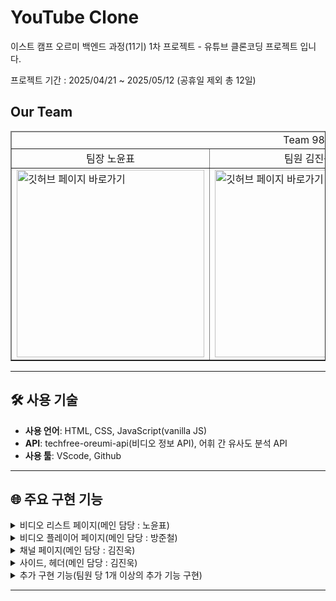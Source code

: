 # YouTube Clone
이스트 캠프 오르미 백엔드 과정(11기) 1차 프로젝트 - 유튜브 클론코딩 프로젝트 입니다.

프로젝트 기간 : 2025/04/21 ~ 2025/05/12 (공휴일 제외 총 12일)

## Our Team
<table border= 1px solid>
  <thead>
  <tr><td colspan=3 align="center">Team 98.9</td></tr>
  </thead>
  <tr align="center">
    <td>팀장 노윤표</td>
    <td>팀원 김진욱</td>
    <td>팀원 방준철</td>
  </tr>

  <tr>
    <td><a href=https://github.com/Nyppp><img object-fit=fill src=https://avatars.githubusercontent.com/u/63279872?v=4 width="300" height="300" alt="깃허브 페이지 바로가기"></a></td>
    <td><a href=https://github.com/Jaykim98z><img object-fit=fill src=https://avatars.githubusercontent.com/u/99804318?v=4 width="300" height="300" alt="깃허브 페이지 바로가기"></a></td>
    <td><a href=https://github.com/bangjjun><img  object-fit=fill src=https://avatars.githubusercontent.com/u/206670961?v=4 width="300" height="300" alt="깃허브 페이지 바로가기"></a></td>
  </tr>
</table>

---
## 🛠️ 사용 기술

- **사용 언어**: HTML, CSS, JavaScript(vanilla JS)
- **API**: techfree-oreumi-api(비디오 정보 API), 어휘 간 유사도 분석 API
- **사용 툴**: VScode, Github
---

## 🌐 주요 구현 기능
<details>
  <summary>비디오 리스트 페이지(메인 담당 : 노윤표)</summary>
  
  ---
  <div align="center">
    <img src=https://github.com/user-attachments/assets/a0455ba0-178f-4711-ac35-f52cda401525 width="600px" hegiht="600px" alt="비디오 리스트 페이지">
  </div>
  <details><summary>그리드 + 미디어 쿼리를 사용한 반응형 페이지 구현</summary>
    <div align="center">
      <img src= "https://github.com/user-attachments/assets/7fc3d644-3647-4b72-bc00-b6541359a6bd" width="600px" hegiht="600px">
    </div>
    <ul>
      <li>개발 담당자 : 노윤표</li>
      <li>코드 요약 : 단말 규격에 맞춰 전체적인 페이지 반응형처리 구현 </li>
      <li><a href="https://github.com/Nyppp/Youtube_Clone/blob/cf21bf096de551dfa77ffab58719f5b788214f34/Css/Video-Container.css#L29">코드 바로가기</a>
      </li>
    </ul>
  </details>
  <details><summary>상단 태그 버튼 > 비디오 리스트 정렬 기능 구현</summary>
    <div align="center">
      <img src= "https://github.com/user-attachments/assets/1fab51b7-17ad-43ee-97f7-f0975404770f" width="600px" hegiht="600px">
    </div>
    <ul>
      <li>개발 담당자 : 노윤표</li>
      <li>코드 요약 : 비디오 속성으로 가지고 있는 id, 조회수, 좋아요, 게시 날짜, 비디오 태그를 기준으로 정렬해주는 기능 구현 </li>
      <li>
        <a href="https://github.com/Nyppp/Youtube_Clone/blob/cf21bf096de551dfa77ffab58719f5b788214f34/Script/videoCard.js#L66">코드 바로가기</a>
      </li>
    </ul>
  </details>

---

</details>

<details><summary>비디오 플레이어 페이지(메인 담당 : 방준철)</summary>
    
---
<div align="center">
    <img src=https://github.com/user-attachments/assets/ef845287-0efb-48c1-8f5e-35fed8cc3a9d width="600px" hegiht="600px" alt="비디오 플레이어 페이지">
</div>

  <details><summary>API 연동 및 비디오 재생 기능 구현</summary>
    <div align="center">
      <img src= "https://github.com/user-attachments/assets/aeabd996-bbfa-4ef2-8762-247477dbc493" width="600px" hegiht="600px">
    </div>
    <ul>
      <li>개발 담당자 : 방준철</li>
      <li>코드 요약 : techfree-oreumi-api에 연결하여 비디오 정보를 가져오고, 이를 페이지 내 비디오 태그에 정보를 연결해주는 기능 구현</li>
      <li>
        <a href="https://github.com/Nyppp/Youtube_Clone/blob/cf21bf096de551dfa77ffab58719f5b788214f34/Script/video_page.js#L9C1-L75C2">코드 바로가기</a>
      </li>
    </ul>
  </details>

  <details><summary>ai API 연동 및 비디오 추천 기능 구현</summary>
    <div align="center">
      <img src= "https://github.com/user-attachments/assets/7c6b9dc1-69ea-4ba2-b41d-94a958d14b1a" width="600px" hegiht="600px">
    </div>
    <ul>
      <li>개발 담당자 : 노윤표</li>
      <li>코드 요약 : 어휘 간 유사도 분석 API에 연결하여 태그 - 태그 간 유사도를 계산 후, 이를 바탕으로 비디오 플레이어 페이지 우측 추천 비디오 리스트를 호출하는 기능 구현 </li>
      <li>
        <a href="https://github.com/Nyppp/Youtube_Clone/blob/cf21bf096de551dfa77ffab58719f5b788214f34/Script/commonModule.js#L222">코드 바로가기</a>
      </li>
    </ul>
  </details>

  <details><summary>댓글 작성 및 상호작용 기능 구현</summary>
    <div align="center">
      <img src= "https://github.com/user-attachments/assets/79dc243e-2228-426e-88fa-b01a510d06d2" width="600px" hegiht="600px">
    </div>
    <ul>
      <li>개발 담당자 : 방준철</li>
      <li>코드 요약 : 현재 보고있는 비디오에 대해 코멘트 작성 및 좋아요, 싫어요 인터렉션 기능 구현</li>
      <li>
        <a href="https://github.com/Nyppp/Youtube_Clone/blob/main/Script/comment.js#L4">코드 바로가기</a>
      </li>
    </ul>
  </details>

---
</details>

<details><summary>채널 페이지(메인 담당 : 김진욱)</summary>
    
---
<div align="center">
    <img src=https://github.com/user-attachments/assets/da5eb13c-df93-44f4-b11c-291f10efd526 width="600px" hegiht="600px" alt="채널 페이지">
</div>
  <details><summary>API 연동 및 채널 정보 렌더링 구현</summary>
    <ul>
      <li>개발 담당자 : 김진욱</li>
      <li>코드 요약 : 채널 정보 + 채널 내 비디오 리스트를 불러와서 화면에 렌더링</li>
      <li>
        <a href="https://github.com/Nyppp/Youtube_Clone/blob/main/Script/channel.js">코드 바로가기</a>
      </li>
    </ul>
  </details>

  ---
</details>
<details>
  <summary>사이드, 헤더(메인 담당 : 김진욱)</summary>

  ---
  <details><summary>사이드 바 토글 애니메이션 처리</summary>
  <div align="center">
      <img src= "https://github.com/user-attachments/assets/fcbb22f6-520c-4d9f-9479-4670098866b2" width="600px" hegiht="600px">
    </div>
    <ul>
      <li>개발 담당자 : 김진욱</li>
      <li>코드 요약 : 사이드바 햄버거 버튼 상호작용 - 숨기기, 펼치기 기능 및 애니메이션 처리 구현</li>
      <li>
        <a href="https://github.com/Nyppp/Youtube_Clone/blob/cf21bf096de551dfa77ffab58719f5b788214f34/Script/index.js#L108">코드 바로가기</a>
      </li>
    </ul>
  </details>
  <details><summary>검색 기능 > 비디오 제목, 태그에 맞춰 키워드 검색 구현</summary>
    <div align="center">
      <img src= "https://github.com/user-attachments/assets/8a509f3d-34a1-4288-a64f-c332f543e583" width="600px" hegiht="600px">
    </div>
    <ul>
      <li>개발 담당자 : 김진욱</li>
      <li>코드 요약 : 쿼리 파라미터를 이용해 비디오 제목, 태그를 기반으로 검색 후 결과를 화면에 렌더링 처리</li>
      <li>
        <a href="https://github.com/Nyppp/Youtube_Clone/blob/cf21bf096de551dfa77ffab58719f5b788214f34/Script/Search.js#L53">코드 바로가기</a>
      </li>
    </ul>
  </details>
  
  ---
</details>
<details>
  <summary>추가 구현 기능(팀원 당 1개 이상의 추가 기능 구현)</summary>

  ---
  <details><summary>비디오 프리뷰 기능</summary>
    <div align="center">
      <img src=https://github.com/user-attachments/assets/433fc1c3-908e-4af2-9223-d6f54436fd3a width="600px" hegiht="600px" alt="비디오 프리뷰">
    </div>
    <ul>
      <li>개발 담당자 : 노윤표</li>
      <li>코드 요약 : 마우스 enter, leave 이벤트에 맞춰 비디오 썸네일 이미지 / 비디오 재생 서로 변경 되는 동작 구현</li>
      <li>
        <a href="https://github.com/Nyppp/Youtube_Clone/blob/cf21bf096de551dfa77ffab58719f5b788214f34/Script/commonModule.js#L197">코드 바로가기</a>
      </li>
    </ul>
  </details>
  <details><summary>다크 - 라이트 모드 토글 기능</summary>
    <div align="center">
      <img src="https://github.com/user-attachments/assets/492db45a-39a8-474f-9b4f-502989042c84" width="600px" hegiht="600px" alt="">
    </div>
    <ul>
      <li>개발 담당자 : 방준철</li>
      <li>코드 요약 : 모든 페이지에 대응되는 다크, 라이트 테마 스타일 전환 기능 구현</li>
      <li>
        <a href="https://github.com/Nyppp/Youtube_Clone/blob/main/Script/theme.js">코드 바로가기</a>
      </li>
    </ul>
  </details>
  <details><summary>구독 추가 / 해제 기능 구현</summary>
    <div align="center">
      <img src="https://github.com/user-attachments/assets/ef6a905a-bac0-45df-abb1-f0f546d8d2c0" width="600px" hegiht="600px" alt="">
    </div>
    <ul>
      <li>개발 담당자 : 김진욱</li>
      <li>코드 요약 : 채널에 대해 구독 버튼 클릭 시, 로컬 스토리지에 구독 한 채널을 저장하며 해당 리스트를 사이드바에 노출시키는 동작 구현</li>
      <li>
        <a href="https://github.com/Nyppp/Youtube_Clone/blob/main/Script/subscription.js">코드 바로가기</a>
      </li>
    </ul>
  </details>

  ---
</details>

---
